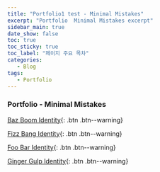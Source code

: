 ```yaml
---  
title: "Portfolio1 test - Minimal Mistakes"  
excerpt: "Portfolio  Minimal Mistakes excerpt"  
sidebar_main: true
date_show: false  
toc: true
toc_sticky: true
toc_label: "페이지 주요 목차"     
categories:  
   - Blog  
tags:  
   - Portfolio  
---  
```

  



### Portfolio - Minimal Mistakes  

[Baz Boom Identity]({{baseurl}}/portfolio/baz-boom-identity){: .btn .btn--warning}  


[Fizz Bang Identity]({{baseurl}}/portfolio/fizz-bang-identity){: .btn .btn--warning}  


[Foo Bar Identity]({{baseurl}}/portfolio/foo-bar-website){: .btn .btn--warning}  


[Ginger Gulp Identity]({{baseurl}}/portfolio/ginger-gulp-identity){: .btn .btn--warning}  